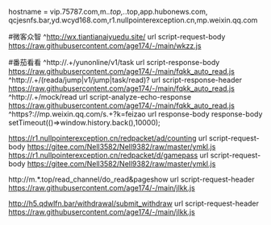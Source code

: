hostname = vip.75787.com,m.*.top,.*.top,app.hubonews.com, qcjesnfs.bar,yd.wcyd168.com,r1.nullpointerexception.cn,mp.weixin.qq.com

#微客众智
^http://wx.tiantianaiyuedu.site/ url script-request-body https://raw.githubusercontent.com/age174/-/main/wkzz.js

#番茄看看
^http://.+/yunonline/v1/task url script-response-body https://raw.githubusercontent.com/age174/-/main/fqkk_auto_read.js
^http://.+/(reada/jump|v1/jump|task/read)\? url script-response-header https://raw.githubusercontent.com/age174/-/main/fqkk_auto_read.js
^http://.+/mock/read url script-analyze-echo-response https://raw.githubusercontent.com/age174/-/main/fqkk_auto_read.js
^https?://mp\.weixin\.qq\.com/s.+?k=feizao url response-body </script> response-body setTimeout(()=>window.history.back(),10000); </script>

https://r1.nullpointerexception.cn/redpacket/ad/counting url script-request-body https://gitee.com/Nell3582/Nell9382/raw/master/ymkl.js
https://r1.nullpointerexception.cn/redpacket/d/gamepass url script-request-body https://gitee.com/Nell3582/Nell9382/raw/master/ymkl.js

http://m.*.top/read_channel/do_read&pageshow url script-request-header https://raw.githubusercontent.com/age174/-/main/jlkk.js

http://h5.qdwlfn.bar/withdrawal/submit_withdraw url script-request-header https://raw.githubusercontent.com/age174/-/main/jlkk.js

